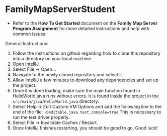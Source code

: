 # FamilyMapServerStudent

- Refer to the <b>How To Get Started</b> document on the <b>Family Map Server Program Assignment</b> for more detailed
  instructions and help with common issues.

General Instructions:

1. Follow the instructions on github regarding how to clone this repository into a directory on your local machine.
2. Open IntelliJ.
3. Select File -> Open...
4. Navigate to the newly cloned repository and select it.
5. Allow IntelliJ a few minutes to download any dependencies and set up the project.
6. Once it is done loading, make sure the main function found in HelloWorld.java runs without errors. It is found inside
   the project in the ``src/main/java/HelloWorld.java`` directory.
7. Select Help -> Edit Custom VM Options and add the following line to the end of the
   file: `-Deditable.java.test.console=true` This is necessary to run the test driver properly.
8. Select File -> Invalidate Caches / Restart.
9. Once IntelliJ finishes restarting, you should be good to go. Good luck!

